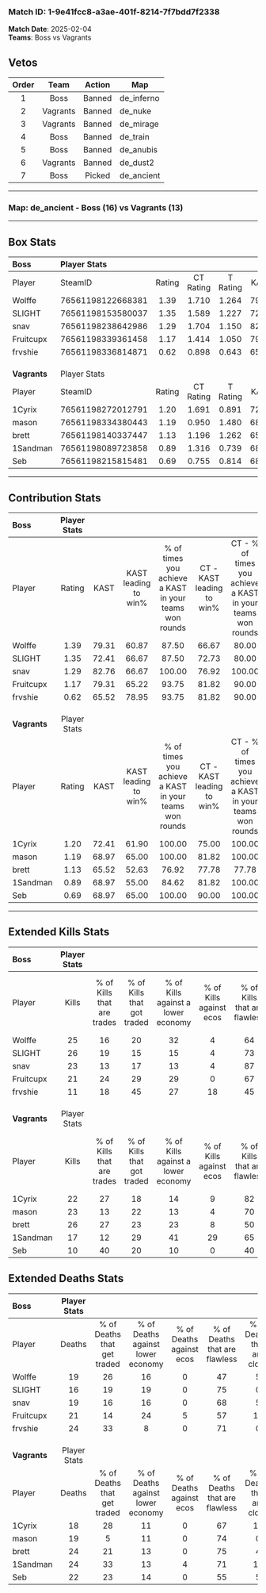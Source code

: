 ### Match ID: 1-9e41fcc8-a3ae-401f-8214-7f7bdd7f2338  
**Match Date**: 2025-02-04  
**Teams**: Boss vs Vagrants  

## Vetos  

| Order | Team | Action | Map |
| :---: | :--: | :----: | --- |
| 1 | Boss | Banned | de_inferno |
| 2 | Vagrants | Banned | de_nuke |
| 3 | Vagrants | Banned | de_mirage |
| 4 | Boss | Banned | de_train |
| 5 | Boss | Banned | de_anubis |
| 6 | Vagrants | Banned | de_dust2 |
| 7 | Boss | Picked | de_ancient |

---  

### **Map**: de_ancient - Boss (16) vs Vagrants (13)  
---  

## Box Stats  

| **Boss**     | Player Stats      |        |           |          |       |      |       |         |        |      |     |
| :- | :- | :-: | :-: | :-: | :-: | :-: | :-: | :-: | :-: | :-: | :-: |
| Player       | SteamID           | Rating | CT Rating | T Rating | KAST  | ADR  | Kills | Assists | Deaths | K/D  | HS% |
| Wolffe       | 76561198122668381 |  1.39  |   1.710   |  1.264   | 79.31 | 99.5 |  25   |    9    |   19   | 1.32 | 60  |
| SLIGHT       | 76561198153580037 |  1.35  |   1.589   |  1.227   | 72.41 | 81.4 |  26   |    4    |   16   | 1.63 | 19  |
| snav         | 76561198238642986 |  1.29  |   1.704   |  1.150   | 82.76 | 77.8 |  23   |   10    |   19   | 1.21 | 43  |
| Fruitcupx    | 76561198339361458 |  1.17  |   1.414   |  1.050   | 79.31 | 80.0 |  21   |   10    |   21   | 1.00 | 52  |
| frvshie      | 76561198336814871 |  0.62  |   0.898   |  0.643   | 65.52 | 51.3 |  11   |    8    |   24   | 0.46 | 36  |
|              |                   |        |           |          |       |      |       |         |        |      |     |
|              |                   |        |           |          |       |      |       |         |        |      |     |
|              |                   |        |           |          |       |      |       |         |        |      |     |
| **Vagrants** | Player Stats      |        |           |          |       |      |       |         |        |      |     |
| Player       | SteamID           | Rating | CT Rating | T Rating | KAST  | ADR  | Kills | Assists | Deaths | K/D  | HS% |
| 1Cyrix       | 76561198272012791 |  1.20  |   1.691   |  0.891   | 72.41 | 82.8 |  22   |    7    |   18   | 1.22 | 27  |
| mason        | 76561198334380443 |  1.19  |   0.950   |  1.480   | 68.97 | 83.6 |  23   |    5    |   19   | 1.21 | 56  |
| brett        | 76561198140337447 |  1.13  |   1.196   |  1.262   | 65.52 | 77.1 |  26   |    3    |   24   | 1.08 | 23  |
| 1Sandman     | 76561198089723858 |  0.89  |   1.316   |  0.739   | 68.97 | 74.7 |  17   |    6    |   24   | 0.71 | 58  |
| Seb          | 76561198215815481 |  0.69  |   0.755   |  0.814   | 68.97 | 61.6 |  10   |    9    |   22   | 0.45 | 50  |
---  

## Contribution Stats  

| **Boss**     | Player Stats |       |                      |                                                        |                           |                                                             |                          |                                                            |
| :- | :-: | :-: | :-: | :-: | :-: | :-: | :-: | :-: |
| Player       |    Rating    | KAST  | KAST leading to win% | % of times you achieve a KAST in your teams won rounds | CT - KAST leading to win% | CT - % of times you achieve a KAST in your teams won rounds | T - KAST leading to win% | T - % of times you achieve a KAST in your teams won rounds |
| Wolffe       |     1.39     | 79.31 |        60.87         |                         87.50                          |           66.67           |                            80.00                            |          54.55           |                           100.00                           |
| SLIGHT       |     1.35     | 72.41 |        66.67         |                         87.50                          |           72.73           |                            80.00                            |          60.00           |                           100.00                           |
| snav         |     1.29     | 82.76 |        66.67         |                         100.00                         |           76.92           |                           100.00                            |          54.55           |                           100.00                           |
| Fruitcupx    |     1.17     | 79.31 |        65.22         |                         93.75                          |           81.82           |                            90.00                            |          50.00           |                           100.00                           |
| frvshie      |     0.62     | 65.52 |        78.95         |                         93.75                          |           81.82           |                            90.00                            |          75.00           |                           100.00                           |
|              |              |       |                      |                                                        |                           |                                                             |                          |                                                            |
|              |              |       |                      |                                                        |                           |                                                             |                          |                                                            |
|              |              |       |                      |                                                        |                           |                                                             |                          |                                                            |
| **Vagrants** | Player Stats |       |                      |                                                        |                           |                                                             |                          |                                                            |
| Player       |    Rating    | KAST  | KAST leading to win% | % of times you achieve a KAST in your teams won rounds | CT - KAST leading to win% | CT - % of times you achieve a KAST in your teams won rounds | T - KAST leading to win% | T - % of times you achieve a KAST in your teams won rounds |
| 1Cyrix       |     1.20     | 72.41 |        61.90         |                         100.00                         |           75.00           |                           100.00                            |          44.44           |                           100.00                           |
| mason        |     1.19     | 68.97 |        65.00         |                         100.00                         |           81.82           |                           100.00                            |          44.44           |                           100.00                           |
| brett        |     1.13     | 65.52 |        52.63         |                         76.92                          |           77.78           |                            77.78                            |          30.00           |                           75.00                            |
| 1Sandman     |     0.89     | 68.97 |        55.00         |                         84.62                          |           81.82           |                           100.00                            |          22.22           |                           50.00                            |
| Seb          |     0.69     | 68.97 |        65.00         |                         100.00                         |           90.00           |                           100.00                            |          40.00           |                           100.00                           |
---  

## Extended Kills Stats  

| **Boss**     | Player Stats |                            |                            |                                    |                         |                              |                                 |                                       |                    |           |
| :- | :-: | :-: | :-: | :-: | :-: | :-: | :-: | :-: | :-: | :-: |
| Player       |    Kills     | % of Kills that are trades | % of Kills that got traded | % of Kills against a lower economy | % of Kills against ecos | % of Kills that are flawless | % of Kills that are close duels | % of Kills that are assisted by flash | Pistol Round Kills | AWP Kills |
| Wolffe       |      25      |             16             |             20             |                 32                 |            4            |              64              |                8                |                   0                   |         2          |     2     |
| SLIGHT       |      26      |             19             |             15             |                 15                 |            4            |              73              |                0                |                   4                   |         13         |     1     |
| snav         |      23      |             13             |             17             |                 13                 |            4            |              87              |                9                |                   0                   |         0          |     0     |
| Fruitcupx    |      21      |             24             |             29             |                 29                 |            0            |              67              |               14                |                   5                   |         0          |     4     |
| frvshie      |      11      |             18             |             45             |                 27                 |           18            |              45              |                9                |                   9                   |         0          |     1     |
|              |              |                            |                            |                                    |                         |                              |                                 |                                       |                    |           |
|              |              |                            |                            |                                    |                         |                              |                                 |                                       |                    |           |
|              |              |                            |                            |                                    |                         |                              |                                 |                                       |                    |           |
| **Vagrants** | Player Stats |                            |                            |                                    |                         |                              |                                 |                                       |                    |           |
| Player       |    Kills     | % of Kills that are trades | % of Kills that got traded | % of Kills against a lower economy | % of Kills against ecos | % of Kills that are flawless | % of Kills that are close duels | % of Kills that are assisted by flash | Pistol Round Kills | AWP Kills |
| 1Cyrix       |      22      |             27             |             18             |                 14                 |            9            |              82              |                0                |                   0                   |         10         |     3     |
| mason        |      23      |             13             |             22             |                 13                 |            4            |              70              |                0                |                   9                   |         2          |     2     |
| brett        |      26      |             27             |             23             |                 23                 |            8            |              50              |                0                |                   8                   |         0          |     2     |
| 1Sandman     |      17      |             12             |             29             |                 41                 |           29            |              65              |               18                |                   6                   |         0          |     1     |
| Seb          |      10      |             40             |             20             |                 10                 |            0            |              40              |               10                |                   0                   |         0          |     0     |
## Extended Deaths Stats  

| **Boss**     | Player Stats |                             |                                   |                          |                               |                            |                           |               |
| :- | :-: | :-: | :-: | :-: | :-: | :-: | :-: | :-: |
| Player       |    Deaths    | % of Deaths that get traded | % of Deaths against lower economy | % of Deaths against ecos | % of Deaths that are flawless | % of Deaths that are close | % of Deaths while blinded | Deaths to AWP |
| Wolffe       |      19      |             26              |                16                 |            0             |              47               |             5              |             5             |       3       |
| SLIGHT       |      16      |             19              |                19                 |            0             |              75               |             0              |             6             |       0       |
| snav         |      19      |             16              |                16                 |            0             |              68               |             5              |            11             |       2       |
| Fruitcupx    |      21      |             14              |                24                 |            5             |              57               |             10             |             0             |       4       |
| frvshie      |      24      |             33              |                 8                 |            0             |              71               |             0              |             4             |       3       |
|              |              |                             |                                   |                          |                               |                            |                           |               |
|              |              |                             |                                   |                          |                               |                            |                           |               |
|              |              |                             |                                   |                          |                               |                            |                           |               |
| **Vagrants** | Player Stats |                             |                                   |                          |                               |                            |                           |               |
| Player       |    Deaths    | % of Deaths that get traded | % of Deaths against lower economy | % of Deaths against ecos | % of Deaths that are flawless | % of Deaths that are close | % of Deaths while blinded | Deaths to AWP |
| 1Cyrix       |      18      |             28              |                11                 |            0             |              67               |             17             |             0             |       3       |
| mason        |      19      |              5              |                11                 |            0             |              74               |             0              |             0             |       2       |
| brett        |      24      |             21              |                13                 |            0             |              75               |             4              |             0             |       2       |
| 1Sandman     |      24      |             33              |                13                 |            4             |              71               |             13             |            13             |       3       |
| Seb          |      22      |             23              |                14                 |            0             |              55               |             5              |             0             |       5       |
